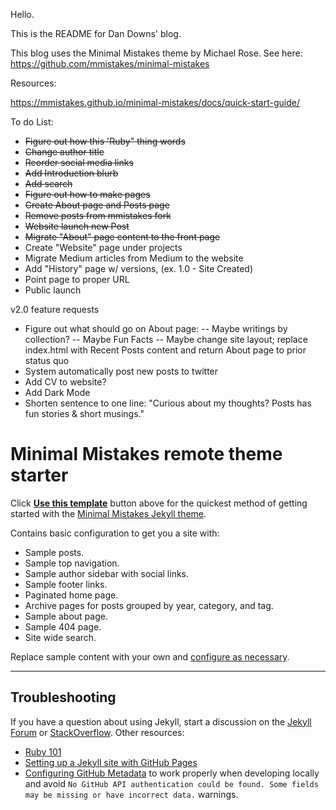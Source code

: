 Hello. 

This is the README for Dan Downs' blog.

This blog uses the Minimal Mistakes theme by Michael Rose. See here: https://github.com/mmistakes/minimal-mistakes


Resources: 

https://mmistakes.github.io/minimal-mistakes/docs/quick-start-guide/


To do List:

- <s> Figure out how this 'Ruby" thing words </s>
- <s> Change author title </s>
- <s> Reorder social media links </s>
- <s> Add Introduction blurb </s>
- <s> Add search </s>
- <s> Figure out how to make pages </s>
- <s> Create About page and Posts page </s>
- <s> Remove posts from mmistakes fork </s>
- <s> Website launch new Post </s>
- <s>Migrate "About" page content to the front page</s>
- Create "Website" page under projects
- Migrate Medium articles from Medium to the website
- Add "History" page w/ versions, (ex. 1.0 - Site Created)
- Point page to proper URL
- Public launch

v2.0 feature requests
- Figure out what should go on About page:
-- Maybe writings by collection?
-- Maybe Fun Facts
-- Maybe change site layout; replace index.html with Recent Posts content and return About page to prior status quo
- System automatically post new posts to twitter
- Add CV to website?
- Add Dark Mode
- Shorten sentence to one line: "Curious about my thoughts? Posts has fun stories & short musings."






# Minimal Mistakes remote theme starter

Click [**Use this template**](https://github.com/mmistakes/mm-github-pages-starter/generate) button above for the quickest method of getting started with the [Minimal Mistakes Jekyll theme](https://github.com/mmistakes/minimal-mistakes).

Contains basic configuration to get you a site with:

- Sample posts.
- Sample top navigation.
- Sample author sidebar with social links.
- Sample footer links.
- Paginated home page.
- Archive pages for posts grouped by year, category, and tag.
- Sample about page.
- Sample 404 page.
- Site wide search.

Replace sample content with your own and [configure as necessary](https://mmistakes.github.io/minimal-mistakes/docs/configuration/).

---

## Troubleshooting

If you have a question about using Jekyll, start a discussion on the [Jekyll Forum](https://talk.jekyllrb.com/) or [StackOverflow](https://stackoverflow.com/questions/tagged/jekyll). Other resources:

- [Ruby 101](https://jekyllrb.com/docs/ruby-101/)
- [Setting up a Jekyll site with GitHub Pages](https://jekyllrb.com/docs/github-pages/)
- [Configuring GitHub Metadata](https://github.com/jekyll/github-metadata/blob/master/docs/configuration.md#configuration) to work properly when developing locally and avoid `No GitHub API authentication could be found. Some fields may be missing or have incorrect data.` warnings.

